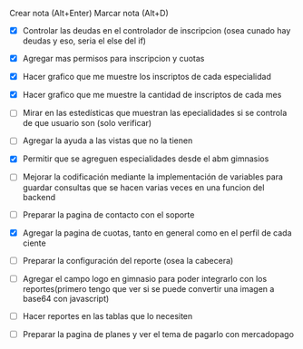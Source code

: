 Crear nota (Alt+Enter)
Marcar nota (Alt+D)
- [x] Controlar las deudas en el controlador de inscripcion (osea cunado hay deudas y eso, seria el else del if)
- [x] Agregar mas permisos para inscripcion y cuotas
- [x] Hacer grafico que me muestre los inscriptos de cada especialidad
- [x] Hacer grafico que me muestre la cantidad de inscriptos de cada mes

- [ ] Mirar en las estedísticas que muestran las epecialidades si se controla de que usuario son (solo verificar)

- [ ] Agregar la ayuda a las vistas que no la tienen

- [x] Permitir que se agreguen especialidades desde el abm gimnasios
- [ ] Mejorar la codificación mediante la implementación de variables para guardar consultas que se hacen varias veces en una funcion del backend

- [ ] Preparar la pagina de contacto con el soporte
- [x] Agregar la pagina de cuotas, tanto en general como en el perfil de cada ciente
- [ ] Preparar la configuración del reporte (osea la cabecera)
- [ ] Agregar el campo logo en gimnasio para poder integrarlo con los reportes(primero tengo que ver si se puede convertir una imagen a base64 con javascript)
- [ ] Hacer reportes en las tablas que lo necesiten
- [ ] Preparar la pagina de planes y ver el tema de pagarlo con mercadopago


